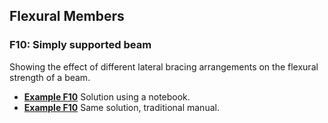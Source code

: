 ## Flexural Members

### F10: Simply supported beam

Showing the effect of different lateral bracing arrangements on
the flexural strength of a beam.

- **[Example F10](F10-flexure-nb-g.pdf)** Solution using a notebook.
- **[Example F10](F10-flexure.pdf)** Same solution, traditional manual.

